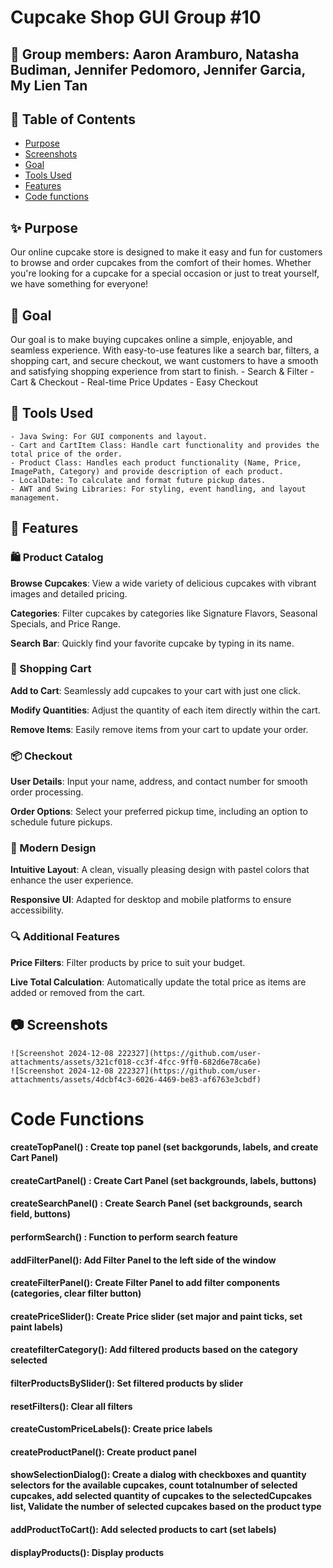 # Cupcake Shop GUI Group #10

## 👤 Group members: Aaron Aramburo, Natasha Budiman, Jennifer Pedomoro, Jennifer Garcia, My Lien Tan

## 📜 Table of Contents
- [Purpose](#-purpose)
- [Screenshots](#-screenshots)
- [Goal](#-goal)
- [Tools Used](#-toolsused)
- [Features](#features)
- [Code functions](#codefunctions)

## ✨ Purpose
Our online cupcake store is designed to make it easy and fun for customers to browse and order cupcakes from the comfort of their homes. Whether you're looking for a cupcake for a special occasion or just to treat yourself, we have something for everyone!

## 🎯 Goal
Our goal is to make buying cupcakes online a simple, enjoyable, and seamless experience. With easy-to-use features like a search bar, filters, a shopping cart, and secure checkout, we want customers to have a smooth and satisfying shopping experience from start to finish.
    - Search & Filter
    - Cart & Checkout
    - Real-time Price Updates
    - Easy Checkout

## 🔧 Tools Used
    - Java Swing: For GUI components and layout.
    - Cart and CartItem Class: Handle cart functionality and provides the total price of the order.
    - Product Class: Handles each product functionality (Name, Price, ImagePath, Category) and provide description of each product.
    - LocalDate: To calculate and format future pickup dates.
    - AWT and Swing Libraries: For styling, event handling, and layout management.
## 📌 Features
### 🛍️ Product Catalog
**Browse Cupcakes**: View a wide variety of delicious cupcakes with vibrant images and detailed pricing.

**Categories**: Filter cupcakes by categories like Signature Flavors, Seasonal Specials, and Price Range.

**Search Bar**: Quickly find your favorite cupcake by typing in its name.
### 🛒 Shopping Cart
**Add to Cart**: Seamlessly add cupcakes to your cart with just one click.

**Modify Quantities**: Adjust the quantity of each item directly within the cart.

**Remove Items**: Easily remove items from your cart to update your order.
### 📦 Checkout
**User Details**: Input your name, address, and contact number for smooth order processing.

**Order Options**: Select your preferred pickup time, including an option to schedule future pickups.
### 🎨 Modern Design
**Intuitive Layout**: A clean, visually pleasing design with pastel colors that enhance the user experience.

**Responsive UI**: Adapted for desktop and mobile platforms to ensure accessibility.
### 🔍 Additional Features
**Price Filters**: Filter products by price to suit your budget.

**Live Total Calculation**: Automatically update the total price as items are added or removed from the cart.

## 📷 Screenshots
    ![Screenshot 2024-12-08 222327](https://github.com/user-attachments/assets/321cf018-cc3f-4fcc-9ff0-682d6e78ca6e)
    ![Screenshot 2024-12-08 222327](https://github.com/user-attachments/assets/4dcbf4c3-6026-4469-be83-af6763e3cbdf)




# Code Functions
#### createTopPanel() : Create top panel (set backgorunds, labels, and create Cart Panel)
#### createCartPanel() : Create Cart Panel (set backgrounds, labels, buttons)
#### createSearchPanel() : Create Search Panel (set backgrounds, search field, buttons)
#### performSearch() : Function to perform search feature 
#### addFilterPanel(): Add Filter Panel to the left side of the window
#### createFilterPanel(): Create Filter Panel to add filter components (categories, clear filter button)
#### createPriceSlider(): Create Price slider (set major and paint ticks, set paint labels)
#### createfilterCategory():  Add filtered products based on the category selected
#### filterProductsBySlider(): Set filtered products by slider
#### resetFilters(): Clear all filters
#### createCustomPriceLabels(): Create price labels
#### createProductPanel(): Create product panel
#### showSelectionDialog(): Create a dialog with checkboxes and quantity selectors for the available cupcakes, count totalnumber of selected cupcakes, add selected quantity of cupcakes to the selectedCupcakes list, Validate the number of selected cupcakes based on the product type    
#### addProductToCart(): Add selected products to cart (set labels)
#### displayProducts(): Display products


